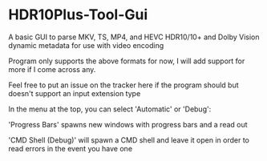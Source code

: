 # HDR10Plus-Tool-Gui
A basic GUI to parse MKV, TS, MP4, and HEVC HDR10/10+ and Dolby Vision dynamic metadata for use with video encoding

Program only supports the above formats for now, I will add support for more if I come across any.

Feel free to put an issue on the tracker here if the program should but doesn't support an input extension type

In the menu at the top, you can select 'Automatic' or 'Debug':

'Progress Bars' spawns new windows with progress bars and a read out

'CMD Shell (Debug)' will spawn a CMD shell and leave it open in order to read errors in the event you have one

